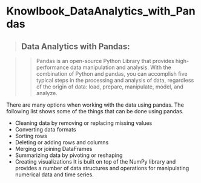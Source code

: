 # Knowlbook_DataAnalytics_with_Pandas
> ## Data Analytics with Pandas:

>> Pandas is an open-source Python Library that provides high-performance data manipulation and analysis. With the combination of Python and pandas, you can accomplish five typical steps in the processing and analysis of data, regardless of the origin of data: load, prepare, manipulate, model, and analyze.

There are many options when working with the data using pandas. The following list shows some of the things that can be done using pandas.

* Cleaning data by removing or replacing missing values
* Converting data formats
* Sorting rows
* Deleting or adding rows and columns
* Merging or joining DataFrames
* Summarizing data by pivoting or reshaping
* Creating visualizations
It is built on top of the NumPy library and provides a number of data structures and operations for manipulating numerical data and time series.
